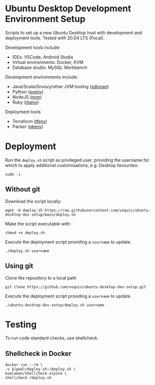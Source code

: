 Ubuntu Desktop Development Environment Setup
===
Scripts to set up a new Ubuntu Desktop host with development and deployment tools. Tested with 20.04 LTS (Focal).

Development tools include:
- IDEs: VSCode, Android Studio
- Virtual environments: Docker, KVM
- Database studio: MySQL Workbench

Development environments include:
- Java/Scala/Groovy/other JVM tooling ([sdkman](https://sdkman.io))
- Python ([pyenv](https://github.com/pyenv/pyenv))
- NodeJS ([nvm](https://github.com/nvm-sh/nvm))
- Ruby ([rbenv](https://github.com/rbenv/rbenv))

Deployment tools
- Terraform ([tfenv](https://github.com/tfutils/tfenv))
- Packer ([pkenv](https://github.com/iamhsa/pkenv))

# Deployment
Run the `deploy.sh` script as privileged user, providing the username for which to apply additional customisations, e.g. Desktop favourites:

```shell
sudo -i
```

## Without git
Download the script locally:
```shell
wget -O deploy.sh https://raw.githubusercontent.com/voquis/ubuntu-desktop-dev-setup/main/deploy.sh
```

Make the script executable with:
```shell
chmod +x deploy.sh
```

Execute the deployment script providing a `username` to update.
```shell
./deploy.sh username
```

## Using git
Clone the repository to a local path
```shell
git clone https://github.com/voquis/ubuntu-desktop-dev-setup.git
```

Execute the deployment script providing a `username` to update.
```shell
./ubuntu-desktop-dev-setup/deploy.sh username
```

# Testing
To run code standard checks, use shellcheck.
## Shellcheck in Docker
```
docker run --rm \
-v $(pwd)/deploy.sh:/deploy.sh \
koalaman/shellcheck-alpine \
shellcheck /deploy.sh
```
